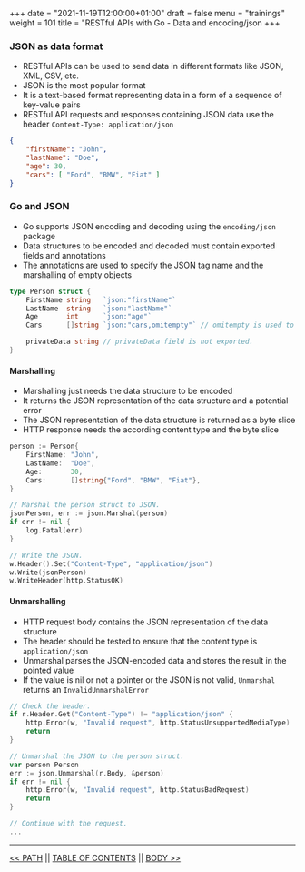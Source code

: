 +++
date = "2021-11-19T12:00:00+01:00"
draft = false
menu = "trainings"
weight = 101
title = "RESTful APIs with Go - Data and encoding/json
+++

### JSON as data format

* RESTful APIs can be used to send data in different formats like JSON, XML, CSV, etc.
* JSON is the most popular format
* It is a text-based format representing data in a form of a sequence of key-value pairs
* RESTful API requests and responses containing JSON data use the header `Content-Type: application/json`

```json
{
    "firstName": "John",
    "lastName": "Doe",
    "age": 30,
    "cars": [ "Ford", "BMW", "Fiat" ]
}
```

### Go and JSON

* Go supports JSON encoding and decoding using the `encoding/json` package
* Data structures to be encoded and decoded must contain exported fields and annotations
* The annotations are used to specify the JSON tag name and the marshalling of empty objects

```go
type Person struct {
    FirstName string   `json:"firstName"`
    LastName  string   `json:"lastName"`
    Age       int      `json:"age"`
    Cars      []string `json:"cars,omitempty"` // omitempty is used to omit the field if it is empty.

    privateData string // privateData field is not exported.
}
```

#### Marshalling

* Marshalling just needs the data structure to be encoded
* It returns the JSON representation of the data structure and a potential error
* The JSON representation of the data structure is returned as a byte slice
* HTTP response needs the according content type and the byte slice

```go
person := Person{
    FirstName: "John",
    LastName:  "Doe",
    Age:       30,
    Cars:      []string{"Ford", "BMW", "Fiat"},
}

// Marshal the person struct to JSON.
jsonPerson, err := json.Marshal(person)
if err != nil {
    log.Fatal(err)
}

// Write the JSON.
w.Header().Set("Content-Type", "application/json")
w.Write(jsonPerson)
w.WriteHeader(http.StatusOK)
```

#### Unmarshalling

* HTTP request body contains the JSON representation of the data structure
* The header should be tested to ensure that the content type is `application/json`
* Unmarshal parses the JSON-encoded data and stores the result in the pointed value
* If the value is nil or not a pointer or the JSON is not valid, `Unmarshal` returns an `InvalidUnmarshalError`

```go
// Check the header.
if r.Header.Get("Content-Type") != "application/json" {
    http.Error(w, "Invalid request", http.StatusUnsupportedMediaType)
    return
}

// Unmarshal the JSON to the person struct.
var person Person
err := json.Unmarshal(r.Body, &person)
if err != nil {
    http.Error(w, "Invalid request", http.StatusBadRequest)
    return
}

// Continue with the request.
...
``` 

---

[<< PATH](path.md) || [TABLE OF CONTENTS](../index.md) || [BODY >>](body.md)
